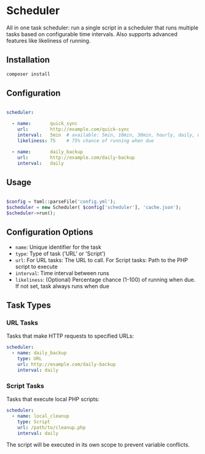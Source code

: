# Scheduler

All in one task scheduler: run a single script in a scheduler that runs multiple tasks based on configurable time intervals. Also supports advanced features like likeliness of running.

## Installation

```bash
composer install
```

## Configuration

```yaml

scheduler:

  - name:       quick_sync
    url:        http://example.com/quick-sync
    interval:   5min  # available: 5min, 10min, 30min, hourly, daily, weekly, monthly
    likeliness: 75    # 75% chance of running when due

  - name:       daily_backup
    url:        http://example.com/daily-backup
    interval:   daily
```

## Usage

```php

$config = Yaml::parseFile('config.yml');
$scheduler = new Scheduler( $config['scheduler'], 'cache.json');
$scheduler->run();
```

## Configuration Options

- `name`: Unique identifier for the task
- `type`: Type of task ('URL' or 'Script')
- `url`: For URL tasks: The URL to call. For Script tasks: Path to the PHP script to execute
- `interval`: Time interval between runs
- `likeliness`: (Optional) Percentage chance (1-100) of running when due. If not set, task always runs when due

## Task Types

### URL Tasks
Tasks that make HTTP requests to specified URLs:

```yaml
scheduler:
  - name: daily_backup
    type: URL
    url: http://example.com/daily-backup
    interval: daily
```

### Script Tasks
Tasks that execute local PHP scripts:

```yaml
scheduler:
  - name: local_cleanup
    type: Script
    url: /path/to/cleanup.php
    interval: daily
```

The script will be executed in its own scope to prevent variable conflicts.
